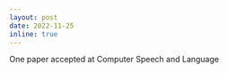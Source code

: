 ```yaml
---
layout: post
date: 2022-11-25
inline: true
---
```


One paper accepted at Computer Speech and Language
